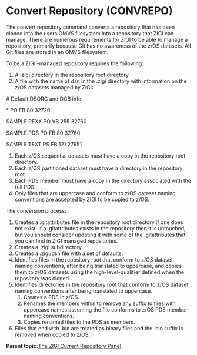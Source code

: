 # Convert Repository \(CONVREPO\)

The convert repository command converts a repository that has been cloned into the users OMVS filesystem into a repository that ZIGI can manage. There are numerous requirements for ZIGI to be able to manage a repository, primarily because Git has no awareness of the z/OS datasets. All Git files are stored in an OMVS filesystem.

To be a ZIGI -managed repository requires the following:

1.  A .zigi directory in the repository root directory
2.  A file with the name of dsn in the .zigi directory with information on the z/OS datasets managed by ZIGI:

\# Default DSORG and DCB info

\* PO FB 80 32720

SAMPLE.REXX PO VB 255 32760

SAMPLE.PDS PO FB 80 32760

SAMPLE.TEXT PS FB 121 27951

1.  Each z/OS sequential datasets must have a copy in the repository root directory.
2.  Each z/OS partitioned dataset must have a directory in the repository root.
3.  Each PDS member must have a copy in the directory associated with the full PDS.
4.  Only files that are uppercase and conform to z/OS dataset naming conventions are accepted by ZIGI to be copied to z/OS.

The conversion process:

1.  Creates a .gitattributes file in the repository root directory if one does not exist. If a .gitattributes exists in the repository then it is untouched, but you should consider updating it with some of the .gitattributes that you can find in ZIGI managed repositories.
2.  Creates a .zigi subdirectory.
3.  Creates a .zigi/dsn file with a set of defaults.
4.  Identifies files in the repository root that conform to z/OS dataset naming conventions, after being translated to uppercase, and copies them to z/OS datasets using the high-level-qualifier defined when the repository was cloned.
5.  Identifies directories in the repository root that conform to z/OS dataset naming conventions after being translated to uppercase.
    1.  Creates a PDS in z/OS.
    2.  Renames the members within to remove any suffix to files with uppercase names assuming the file conforms to z/OS PDS member naming conventions.
    3.  Copies renamed files to the PDS as members.
6.  Files that end with .bin are treated as binary files and the .bin suffix is removed when copied to z/OS.

**Parent topic:**[The ZIGI Current Repository Panel](zOS_ISPF_Git_Interface_Users_Guide_V3R0_the_zigi_current_repository_panel.md)


